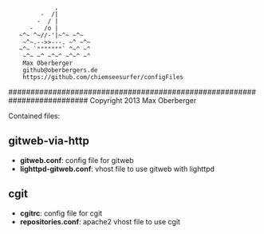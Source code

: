 <pre><code>
             ,
         -  /|
        -  / |
      -   /o |
   ~^~ ^~//-'|~^~ ~^~
    ~^~.-->>---. ~^ ~^~
   ~^~ `"""""""` ^~^ ~^
    ~^~ ~^ ~^~^ ~^~^ ~^
    Max Oberberger
    github@oberbergers.de
    https://github.com/chiemseesurfer/configFiles
</code></pre>

##########################################################################
Copyright 2013 Max Oberberger

Contained files:

## gitweb-via-http
- **gitweb.conf**: config file for gitweb
- **lighttpd-gitweb.conf**: vhost file to use gitweb with lighttpd

## cgit
- **cgitrc**: config file for cgit
- **repositories.conf**: apache2 vhost file to use cgit
